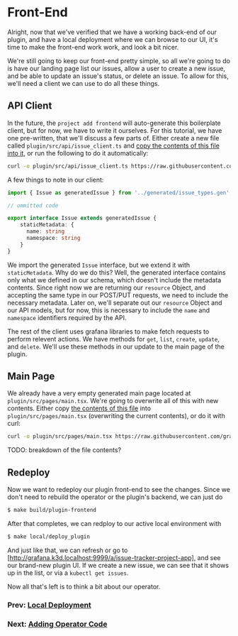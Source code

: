 # Front-End

Alright, now that we've verified that we have a working back-end of our plugin, and have a local deployment where we can browse to our UI, it's time to make the front-end work work, and look a bit nicer.

We're still going to keep our front-end pretty simple, so all we're going to do is have our landing page list our issues, allow a user to create a new issue, and be able to update an issue's status, or delete an issue. To allow for this, we'll need a client we can use to do all these things. 

## API Client

In the future, the `project add frontend` will auto-generate this boilerplate client, but for now, we have to write it ourselves. 
For this tutorial, we have one pre-written, that we'll discuss a few parts of. Either create a new file called `plugin/src/api/issue_client.ts` and [copy the contents of this file into it](frontend-files/issue-client.ts), or run the following to do it automatically:
```bash
curl -o plugin/src/api/issue_client.ts https://raw.githubusercontent.com/grafana/grafana-app-sdk/main/docs/tutorials/issue-tracker/frontend-files/issue-client.ts
```

A few things to note in our client:
```TypeScript
import { Issue as generatedIssue } from '../generated/issue_types.gen';

// ommitted code

export interface Issue extends generatedIssue {
    staticMetadata: {
      name: string
      namespace: string
    }
}
```
We import the generated `Issue` interface, but we extend it with `staticMetadata`. Why do we do this? 
Well, the generated interface contains only what we defined in our schema, which doesn't include the metadata contents. 
Since right now we are returning our `resource` Object, and accepting the same type in our POST/PUT requests, we need to include the necessary metadata. 
Later on, we'll separate out our `resource` Object and our API models, but for now, this is necessary to include the `name` and `namespace` identifiers required by the API.

The rest of the client uses grafana libraries to make fetch requests to perform relevent actions. We have methods for `get`, `list`, `create`, `update`, and `delete`. We'll use these methods in our update to the main page of the plugin.

## Main Page

We already have a very empty generated main page located at `plugin/src/pages/main.tsx`. We're going to overwrite all of this with new contents. 
Either copy [the contents of this file](frontend-files/main.tsx) into `plugin/src/pages/main.tsx` (overwriting the current contents), or do it with curl:
```bash
curl -o plugin/src/pages/main.tsx https://raw.githubusercontent.com/grafana/grafana-app-sdk/main/docs/tutorials/issue-tracker/frontend-files/main.tsx
```

TODO: breakdown of the file contents?

## Redeploy

Now we want to redeploy our plugin front-end to see the changes. Since we don't need to rebuild the operator or the plugin's backend, we can just do
```bash
$ make build/plugin-frontend
```
After that completes, we can redploy to our active local environment with
```bash
$ make local/deploy_plugin
```
And just like that, we can refresh or go to [http://grafana.k3d.localhost:9999/a/issue-tracker-project-app], and see our brand-new plugin UI. 
If we create a new issue, we can see that it shows up in the list, or via a `kubectl get issues`.

Now all that's left is to think a bit about our operator.

### Prev: [Local Deployment](05-local-deployment.md)
### Next: [Adding Operator Code](07-operator-watcher.md)
